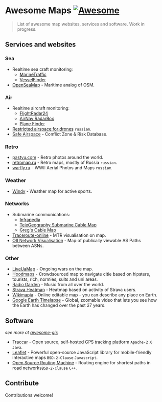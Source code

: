 # Awesome Maps [![Awesome](https://awesome.re/badge-flat2.svg)](https://awesome.re)

> List of awesome map websites, services and software.
> Work in progress.


## Services and websites
### Sea

- Realtime sea craft monitoring:
  - [MarineTraffic](https://www.marinetraffic.com)
  - [VesselFinder](https://www.vesselfinder.com)
- [OpenSeaMap](http://map.openseamap.org) - Maritime analog of OSM.

### Air

- Realtime aircraft monitoring:
  - [FlightRadar24](https://www.flightradar24.com)
  - [AirNav RadarBox](https://www.radarbox.com)
  - [Plane Finder](https://planefinder.net/)
- [Restricted airspace for drones](https://pilothub.ru/airmap) `russian`.
- [Safe Airspace](https://safeairspace.net/) - Conflict Zone & Risk Database.

### Retro

- [pastvu.com](https://pastvu.com/) - Retro photos around the world.
- [retromap.ru](http://retromap.ru/) - Retro maps, mostly of Russia `russian`.
- [warfly.ru](http://warfly.ru/) -  WWII Aerial Photos and Maps `russian`.


### Weather

- [Windy](https://www.windy.com/) - Weather map for active sports.

### Networks

- Submarine communications:
  - [Infrapedia](https://www.infrapedia.com/app)
  - [TeleGeography Submarine Cable Map](https://www.submarinecablemap.com/)
  - [Greg's Cable Map](https://cablemap.info/_default.aspx)
- [Traceroute-online](https://traceroute-online.com/) - MTR visualisation on map.
- [OII Network Visualisation](http://thyme.apnic.net/BGP/) - Map of publically viewable AS Paths between ASNs.


### Other

- [LiveUaMap](https://liveuamap.com) - Ongoing wars on the map.
- [Hoodmaps](https://hoodmaps.com/) - Crowdsourced map to navigate citie based on hipsters, tourists, rich, normies, suits and uni areas.
- [Radio Garden](http://radio.garden/) - Music from all over the world.
- [Strava Heatmap](https://www.strava.com/heatmap) - Heatmap based on activity of Strava users.
- [Wikimapia](https://wikimapia.org/) - Online editable map - you can describe any place on Earth.
- [Google Earth Timelapse](https://earthengine.google.com/timelapse/) - Global, zoomable video that lets you see how the Earth has changed over the past 37 years.

## Software
*see more at [awesome-gis](https://github.com/sshuair/awesome-gis)*

- [Traccar](https://www.traccar.org/) - Open source, self-hosted GPS tracking platform `Apache-2.0` `Java`.
- [Leaflet](https://leafletjs.com/) - Powerful open-source JavaScript library for mobile-friendly interactive maps `BSD-2-Clause` `Javascript`.
- [Open Source Routing Machine](http://project-osrm.org/) - Routing engine for shortest paths in road networks`BSD-2-Clause` `C++`.


## Contribute

Contributions welcome!
